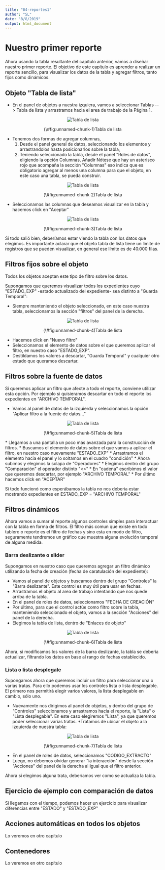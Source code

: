 ```yaml
---
title: "04-reportes1"
author: "SL"
date: "8/8/2019"
output: html_document
---
```


# Nuestro primer reporte

Ahora usando la tabla resultante del capítulo anterior, vamos a diseñar nuestro primer reporte.
El objetivo de este capítulo es aprender a realizar un reporte sencillo, para visualizar los datos de la tabla y agregar filtros, tanto fijos como dinámicos. 

## Objeto "Tabla de lista"

* En el panel de objetos a nuestra izquiera, vamos a seleccionar Tablas --> Tabla de lista y arrastramos hacia el area de trabajo de la Página 1.

<div class="figure" style="text-align: center">
<img src="../imagenes/cap4_img1_tabla_lista.png" alt="Tabla de lista"  />
<p class="caption">(\#fig:unnamed-chunk-1)Tabla de lista</p>
</div>

* Tenemos dos formas de agregar columnas, 
  1. Desde el panel general de datos, seleccionando los elementos y arrastrandolos hasta posicionarlos sobre la tabla,
  2. Teniendo seleccionado la tabla, desde el panel "Roles de datos", eligiendo la opción Columnas, Añadir
     Nótese que hay un asterisco rojo que acompaña la sección "Columnas" eso indica que es obligatorio agregar al menos una columna para que el objeto, en este caso una tabla, se pueda construir.
     

<div class="figure" style="text-align: center">
<img src="../imagenes/cap4_img2_agregar_elementos.png" alt="Tabla de lista"  />
<p class="caption">(\#fig:unnamed-chunk-2)Tabla de lista</p>
</div>

* Seleccionamos las columnas que deseamos visualizar en la tabla y hacemos click en "Aceptar"

<div class="figure" style="text-align: center">
<img src="../imagenes/cap4_img3_seleccionar_columnas.png" alt="Tabla de lista"  />
<p class="caption">(\#fig:unnamed-chunk-3)Tabla de lista</p>
</div>

Si todo salió bien, deberíamos estar viendo la tabla con los datos que elegimos. Es importante aclarar que el objeto tabla de lista tiene un límite de registros que se pueden visualizar, en general ese límite es de 40.000 filas. 

## Filtros fijos sobre el objeto
Todos los objetos aceptan este tipo de filtro sobre los datos.

Supongamos que queremos visualizar todos los expedientes cuyo "ESTADO_EXP" -estado actualizado del expediente- sea distinto a "Guarda Temporal":
* Siempre manteniendo el objeto seleccionado, en este caso nuestra tabla, seleccionamos la sección "filtros" del panel de la derecha.

<div class="figure" style="text-align: center">
<img src="../imagenes/cap4_img4_filtros.png" alt="Tabla de lista"  />
<p class="caption">(\#fig:unnamed-chunk-4)Tabla de lista</p>
</div>

* Hacemos click en "Nuevo filtro"
* Seleccionamos el elemento de datos sobre el que queremos aplicar el filtro, en nuestro caso "ESTADO_EXP".
* Destildamos los valores a descartar, "Guarda Temporal" y cualquier otro estado que queramos descartar.

## Filtros sobre la fuente de datos
Si queremos aplicar un filtro que afecte a todo el reporte, conviene utilizar esta opción.
Por ejemplo si quisieramos descartar en todo el reporte los expedientes en "ARCHIVO TEMPORAL".

* Vamos al panel de datos de la izquierda y seleccionamos la opción "Aplicar filtro a la fuente de datos..."
<div class="figure" style="text-align: center">
<img src="../imagenes/cap4_img5_filtros_fuente.png" alt="Tabla de lista"  />
<p class="caption">(\#fig:unnamed-chunk-5)Tabla de lista</p>
</div>
* Llegamos a una pantalla un poco más avanzada para la construcción de filtros.
* Buscamos el elemento de datos sobre el que vamos a aplicar el filtro, en nuestro caso nuevamente "ESTADO_EXP"
* Arrastramos el elemento hacia el panel y lo soltamos en el cuadro "condición"
* Ahora subimos y elegimos la solapa de "Operadores"
* Elegimos dentro del grupo "Comparación" el operador distinto "<>"
* En "cadena" escribimos el valor que queremos descartar, por ejemplo "ARCHIVO TEMPORAL"
* Por último hacemos click en "ACEPTAR"

Si todo funcionó como esperábamos la tabla no nos debería estar mostrando expedientes en ESTADO_EXP = "ARCHIVO TEMPORAL"

## Filtros dinámicos
Ahora vamos a sumar al reporte algunos controles simples para interactuar con la tabla en forma de filtros.
El filtro más comun que existe en todo tablero o reporte es el filtro de fechas y sino esta en modo de filtro, seguramente tendremos un gráfico que muestra alguna evolución temporal de alguna medida.

### Barra deslizante o slider

Supongamos en nuestro caso que queremos agregar un filtro dinámico utilizando la fecha de creación (fecha de caratulación del expediente):
* Vamos al panel de objetos y buscamos dentro del grupo "Controles" la "Barra deslizante". Este control es muy útil para usar en fechas.
* Arrastramos el objeto al area de trabajo intentando que nos quede arriba de la tabla.
* En el panel de roles de datos, seleccionamos "FECHA DE CREACIÓN"
* Por último, para que el control actúe como filtro sobre la tabla, manteniendo seleccionado el objeto, vamos a la sección "Acciones" del panel de la derecha.
* Elegimos la tabla de lista, dentro de "Enlaces de objeto"

<div class="figure" style="text-align: center">
<img src="../imagenes/cap4_img6_filtros_dinamicos_fecha.png" alt="Tabla de lista"  />
<p class="caption">(\#fig:unnamed-chunk-6)Tabla de lista</p>
</div>

Ahora, si modificamos los valores de la barra deslizante, la tabla se debería actualizar, filtrando los datos en base al rango de fechas establecido.


### Lista o lista desplegale

Supongamos ahora que queremos incluir un filtro para seleccionar una o varias tratas.
Para ello podemos usar los controles lista o lista desplegable. El primero nos permitirá elegir varios valores, la lista desplegable en cambio, sólo uno.

* Nuevamente nos dirigimos al panel de objetos, y dentro del grupo de "Controles" seleccionamos y arrastramos hacia el reporte, la "Lista" o "Lista desplegable". En este caso elegiremos "Lista", ya que queremos poder seleccionar varias tratas.
*Tratamos de ubicar el objeto a la izquierda de nuestra tabla:

<div class="figure" style="text-align: center">
<img src="../imagenes/cap4_img7_filtro_lista.png" alt="Tabla de lista"  />
<p class="caption">(\#fig:unnamed-chunk-7)Tabla de lista</p>
</div>

* En el panel de roles de datos, seleccionamos "CODIGO_EXTRACTO"
* Luego, no debemos olvidar generar "la interacción" desde la sección "Acciones" del panel de la derecha al igual que el filtro anterior.

Ahora si elegimos alguna trata, deberíamos ver como se actualiza la tabla.

## Ejercicio de ejemplo con comparación de datos
Si llegamos con el tiempo, podemos hacer un ejercicio para visualizar diferencias entre "ESTADO" y  "ESTADO_EXP"

## Acciones automáticas en todos los objetos
Lo veremos en otro capítulo

## Contenedores
Lo veremos en otro capítulo














